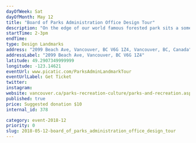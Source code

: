 ```yaml
---
dayOfWeek: Sat
dayOfMonth: May 12
title: "Board of Parks Administration Office Design Tour"
description: "On the edge of our world famous forested park sits a somewhat unassuming building that is, in fact, a portal to a different era of design. The Vancouver Parks Board Office in Stanley Park is perhaps our best-preserved, though still actively used, example of mid-century modernism.<br> <br> This rare tour will take you through a seldom-seen gem of our city’s government and design legacy."
startTime: 2-3pm
endTime: 
type: Design Landmarks
address: "2099 Beach Ave, Vancouver, BC V6G 1Z4, Vancouver, BC, Canada"
addressLabel: "2099 Beach Ave, Vancouver, BC V6G 1Z4"
latitude: 49.2907349999999
longitude: -123.14621
eventUrl: www.picatic.com/ParksAdminLandmarkTour
eventUrlLabel: Get Ticket
twitter: 
instagram: 
website: vancouver.ca/parks-recreation-culture/parks-and-recreation.aspx
published: true
price: Suggested donation $10
internal_id: 378

category: event-2018-12
priority: 0
slug: 2018-05-12-board_of_parks_administration_office_design_tour
---
```

